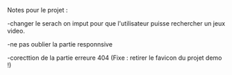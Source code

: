 Notes pour le projet :

-changer le serach on imput pour que l'utilisateur puisse rechercher un jeux video.

-ne pas oublier la partie responnsive

-corecttion de la partie erreure 404 (Fixe : retirer le favicon du projet demo !)

